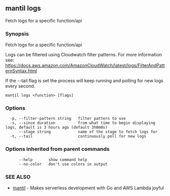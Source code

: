 ## mantil logs

Fetch logs for a specific function/api

### Synopsis

Fetch logs for a specific function/api

Logs can be filtered using Cloudwatch filter patterns. For more information see:
https://docs.aws.amazon.com/AmazonCloudWatch/latest/logs/FilterAndPatternSyntax.html

If the --tail flag is set the process will keep running and polling for new logs every second.

```
mantil logs <function> [flags]
```

### Options

```
  -p, --filter-pattern string   filter pattern to use
  -s, --since duration          from what time to begin displaying logs, default is 3 hours ago (default 3h0m0s)
      --stage string            name of the stage to fetch logs for
  -t, --tail                    continuously poll for new logs
```

### Options inherited from parent commands

```
      --help       show command help
      --no-color   don't use colors in output
```

### SEE ALSO

* [mantil](mantil.md)	 - Makes serverless development with Go and AWS Lambda joyful

